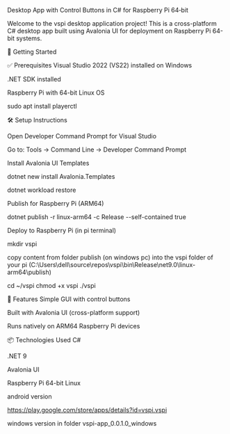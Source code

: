 Desktop App with Control Buttons in C# for Raspberry Pi 64‐bit

Welcome to the vspi desktop application project! This is a cross-platform C# desktop app built using Avalonia UI for deployment on Raspberry Pi 64-bit systems.

🚀 Getting Started

✅ Prerequisites Visual Studio 2022 (VS22) installed on Windows

.NET SDK installed

Raspberry Pi with 64-bit Linux OS

sudo apt install playerctl

🛠️ Setup Instructions

Open Developer Command Prompt for Visual Studio

Go to: Tools → Command Line → Developer Command Prompt

Install Avalonia UI Templates

dotnet new install Avalonia.Templates

dotnet workload restore

Publish for Raspberry Pi (ARM64)

dotnet publish -r linux-arm64 -c Release --self-contained true

Deploy to Raspberry Pi (in pi terminal)

mkdir vspi

copy content from folder publish (on windows pc) into the vspi folder of your pi (C:\Users\dell\source\repos\vspi\bin\Release\net9.0\linux-arm64\publish)

cd ~/vspi
chmod +x vspi
./vspi

🧩 Features Simple GUI with control buttons

Built with Avalonia UI (cross-platform support)

Runs natively on ARM64 Raspberry Pi devices

📦 Technologies Used C#

.NET 9

Avalonia UI

Raspberry Pi 64-bit Linux

android version

https://play.google.com/store/apps/details?id=vspi.vspi

windows version in folder vspi-app_0.0.1.0_windows
